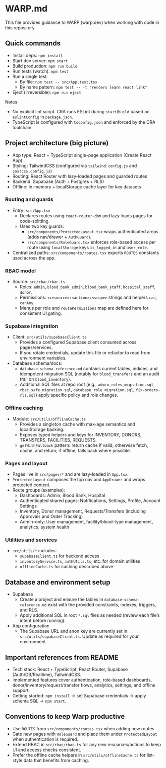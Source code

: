# WARP.md

This file provides guidance to WARP (warp.dev) when working with code in this repository.

## Quick commands

- Install deps: `npm install`
- Start dev server: `npm start`
- Build production: `npm run build`
- Run tests (watch): `npm test`
- Run a single test:
  - By file: `npm test -- src/App.test.tsx`
  - By name pattern: `npm test -- -t "renders learn react link"`
- Eject (irreversible): `npm run eject`

Notes
- No explicit lint script. CRA runs ESLint during `start`/`build` based on `eslintConfig` in `package.json`.
- TypeScript is configured with `tsconfig.json` and enforced by the CRA toolchain.

## Project architecture (big picture)

- App type: React + TypeScript single-page application (Create React App)
- Styling: TailwindCSS (configured via `tailwind.config.js` and `postcss.config.js`)
- Routing: React Router with lazy-loaded pages and guarded routes
- Backend: Supabase (Auth + Postgres + RLS)
- Offline: In-memory + localStorage cache layer for key datasets

### Routing and guards
- Entry: `src/App.tsx`
  - Declares routes using `react-router-dom` and lazy loads pages for code-splitting.
  - Uses two key guards:
    - `src/components/ProtectedLayout.tsx` wraps authenticated areas (adds nav/drawer + `AuthGuard`).
    - `src/components/RoleGuard.tsx` enforces role-based access per route using `localStorage` keys `is_logged_in` and `user_role`.
- Centralized paths: `src/components/routes.tsx` exports `ROUTES` constants used across the app.

### RBAC model
- Source: `src/rbac/rbac.ts`
  - Roles: `admin`, `blood_bank_admin`, `blood_bank_staff`, `hospital_staff`, `donor`.
  - Permissions: `<resource>:<action>:<scope>` strings and helpers `can`, `canAny`.
  - Menus per role and `routePermissions` map are defined here for consistent UI gating.

### Supabase integration
- Client: `src/utils/supabaseClient.ts`
  - Provides a configured Supabase client consumed across pages/services.
  - If you rotate credentials, update this file or refactor to read from environment variables.
- Database schema/docs:
  - `database-schema-reference.md` contains current tables, indices, and idempotent migration SQL (notably for `blood_transfers` and an audit trail on `blood_inventory`).
  - Additional SQL files at repo root (e.g., `admin_roles_migration.sql`, `rbac_safe_migration.sql`, `database_role_migration.sql`, `fix-orders-rls.sql`) apply specific policy and role changes.

### Offline caching
- Module: `src/utils/offlineCache.ts`
  - Provides a singleton cache with max-age semantics and localStorage backing.
  - Exposes typed helpers and keys for INVENTORY, DONORS, TRANSFERS, FACILITIES, REQUESTS.
  - `getWithFallback` pattern: return cache if valid; otherwise fetch, cache, and return; if offline, falls back where possible.

### Pages and layout
- Pages live in `src/pages/*` and are lazy-loaded in `App.tsx`.
- `ProtectedLayout` composes the top nav and `AppDrawer` and wraps protected content.
- Route groups (examples):
  - Dashboards: Admin, Blood Bank, Hospital
  - Authenticated shared pages: Notifications, Settings, Profile, Account Settings
  - Inventory, Donor management, Requests/Transfers (including Approvals and Order Tracking)
  - Admin-only: User management, facility/blood-type management, analytics, system health

### Utilities and services
- `src/utils/*` includes:
  - `supabaseClient.ts` for backend access
  - `inventoryService.ts`, `authUtils.ts`, etc. for domain utilities
  - `offlineCache.ts` for caching described above

## Database and environment setup

- Supabase
  - Create a project and ensure the tables in `database-schema-reference.md` exist with the provided constraints, indexes, triggers, and RLS.
  - Apply additional SQL in root `*.sql` files as needed (review each file’s intent before running).
- App configuration
  - The Supabase URL and anon key are currently set in `src/utils/supabaseClient.ts`. Update as required for your environment.

## Important references from README

- Tech stack: React + TypeScript, React Router, Supabase (Auth/DB/Realtime), TailwindCSS.
- Implemented features cover authentication, role-based dashboards, donor/inventory/request/transfer flows, analytics, settings, and offline support.
- Getting started: `npm install` → set Supabase credentials → apply schema SQL → `npm start`.

## Conventions to keep Warp productive

- Use `ROUTES` from `src/components/routes.tsx` when adding new routes.
- Gate new pages with `RoleGuard` and place them under `ProtectedLayout` when authentication is required.
- Extend RBAC in `src/rbac/rbac.ts` for any new resources/actions to keep UI and access checks consistent.
- Prefer the offline cache helpers in `src/utils/offlineCache.ts` for list-style data that benefits from caching.
